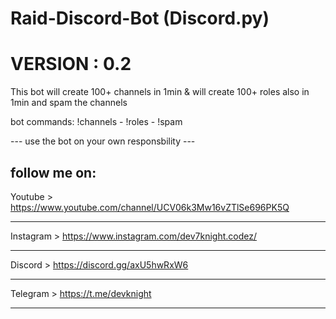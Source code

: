 # Raid-Discord-Bot (Discord.py)

# VERSION : 0.2

This bot will create 100+ channels in 1min & will create 100+ roles also in 1min and spam the channels 

bot commands:
!channels - !roles - !spam


--- use the bot on your own responsbility ---

follow me on:
------------------------------------------------------------------------
Youtube > https://www.youtube.com/channel/UCV06k3Mw16vZTlSe696PK5Q

------------------------------------------------------------------------

Instagram > https://www.instagram.com/dev7knight.codez/

------------------------------------------------------------------------

Discord > https://discord.gg/axU5hwRxW6

------------------------------------------------------------------------

Telegram > https://t.me/devknight

------------------------------------------------------------------------
